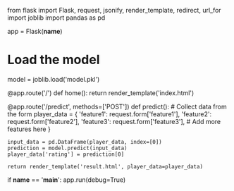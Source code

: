 from flask import Flask, request, jsonify, render_template, redirect, url_for
import joblib
import pandas as pd

app = Flask(__name__)

# Load the model
model = joblib.load('model.pkl')

@app.route('/')
def home():
    return render_template('index.html')

@app.route('/predict', methods=['POST'])
def predict():
    # Collect data from the form
    player_data = {
        'feature1': request.form['feature1'],
        'feature2': request.form['feature2'],
        'feature3': request.form['feature3'],
        # Add more features here
    }
    
    input_data = pd.DataFrame(player_data, index=[0])
    prediction = model.predict(input_data)
    player_data['rating'] = prediction[0]
    
    return render_template('result.html', player_data=player_data)

if __name__ == '__main__':
    app.run(debug=True)

